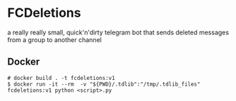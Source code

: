 # FCDeletions
a really really small, quick'n'dirty telegram bot that sends deleted messages from a group to another channel

## Docker
```
# docker build . -t fcdeletions:v1
$ docker run -it --rm  -v "${PWD}/.tdlib":"/tmp/.tdlib_files" fcdeletions:v1 python <script>.py
```
